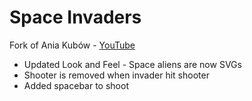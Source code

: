 # Space Invaders

Fork of Ania Kubów - [YouTube](https://www.youtube.com/watch?v=s6LrpUTQQn0)

- Updated Look and Feel - Space aliens are now SVGs
- Shooter is removed when invader hit shooter
- Added spacebar to shoot
